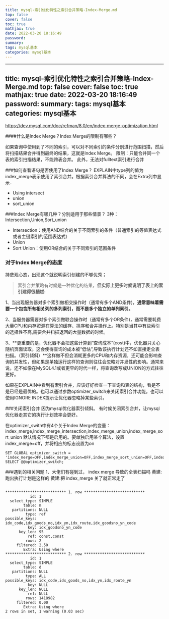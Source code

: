 ```yaml
---
title: mysql-索引优化特性之索引合并策略-Index-Merge.md
top: false
cover: false
toc: true
mathjax: true
date: 2022-03-20 18:16:49
password:
summary:
tags: mysql基本
categories: mysql基本
---
```

---
title: mysql-索引优化特性之索引合并策略-Index-Merge.md
top: false
cover: false
toc: true
mathjax: true
date: 2022-03-20 18:16:49
password:
summary:
tags: mysql基本
categories: mysql基本
---
 https://dev.mysql.com/doc/refman/8.0/en/index-merge-optimization.html

####什么是Index Merge？Index Merge的限制有哪些？

如果查询中使用到了不同的索引，可以对不同索引的条件分别进行范围扫描，然后将扫描结果合并得到最终的结果，这就是Index Merge。
限制：只能合并同一个表的索引扫描结果，不能跨表合并。
此外，无法对fulltext索引进行合并

###如何查看语句是否使用了Index Merge？
EXPLAIN中type列的值为index_merge表示使用了索引合并。根据索引合并算法的不同，会在Extra列中显示- 
- Using intersect
- union
-  sort_union

###Index Merge有哪几种？分别适用于那些情景？
3种：Intersection,Union,Sort_union

- Intersection：使用AND结合的关于不同索引的条件（普通索引的等值表达式或者主键索引的范围表达式）
- Union
- Sort Union：使用OR结合的关于不同索引的范围条件


### 对于Index Merge的态度
持悲观心态，出现这个就说明索引创建的不够优秀；

>索引合并策略有时候是一种优化的结果，**但实际上更多时候说明了表上的索引建得很糟糕:**

1、当出现服务器对多个索引做相交操作时（通常有多个AND条件)，**通常意味着需要一个包含所有相关列的多列索引，而不是多个独立的单列索引。**

2、当服务器需要对多个索引做联合操作时（通常有多个OR条件)，通常需要耗费大量CPU和内存资源在算法的缓存、排序和合并操作上。特别是当其中有些索引的选择性不高,需要合并扫描返回的大量数据的时候。

3、**更重要的是，优化器不会把这些计算到“查询成本”(cost)中，优化器只关心随机页面读取。这会使得查询的成本被“低估”,导致该执行计划还不如直接走全表扫描。（索引倾斜）**这样做不但会消耗更多的CPU和内存资源，还可能会影响查询的并发性，但如果是单独运行这样的查询则往往会忽略对并发性的影响。通常来说，还不如像在MySQL4.1或者更早的时代一样，将查询改写成UNION的方式往往更好。


如果在EXPLAIN中看到有索引合并，应该好好检查一下查询和表的结构，看是不是已经是最优的。也可以通过参数optimizer_switch来关闭索引合并功能。也可以使用IGNORE INDEX提示让优化器忽略掉某些索引。



###关闭索引合并
因为mysql优化器索引倾斜。 有时候关闭索引合并，让mysql优化器走其它的执行计划效率会更好。

在optimizer_swith中有4个关于Index Merge的变量：
index_merge,index_merge_intersection,index_merge_union,index_merge_sort_union
默认情况下都是启用的。要单独启用某个算法，设置index_merge=off，并将相应的标志设置为on

~~~
SET GLOBAL optimizer_switch = 'index_merge=OFF,index_merge_union=OFF,index_merge_sort_union=OFF,index_merge_intersection=OFF';
SELECT @@optimizer_switch;
~~~



###遇到的相关问题
1、大佬们有碰到过， index merge 导致的全表扫描吗 
黄建:
跑出执行计划是这样的
黄建:把 index_merge 关了就正常走了
~~~

*************************** 1. row ***************************
           id: 1
  select_type: SIMPLE
        table: m
   partitions: NULL
         type: ref
possible_keys: idx_code,idx_goods_no,idx_yn,idx_route,idx_goodsno_yn_code
          key: idx_goodsno_yn_code
      key_len: 95
          ref: const,const
         rows: 2
     filtered: 2.50
        Extra: Using where
*************************** 2. row ***************************
           id: 1
  select_type: SIMPLE
        table: d
   partitions: NULL
         type: ALL
possible_keys: idx_code,idx_goods_no,idx_yn,idx_route_yn
          key: NULL
      key_len: NULL
          ref: NULL
         rows: 1418982
     filtered: 0.00
        Extra: Using where
2 rows in set, 1 warning (0.03 sec)     
~~~

      
